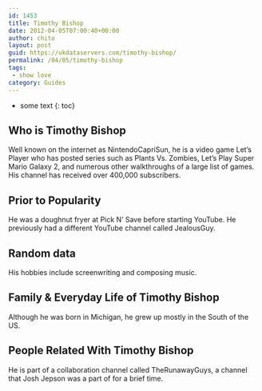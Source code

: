 ```yaml
---
id: 1453
title: Timothy Bishop
date: 2012-04-05T07:00:40+00:00
author: chito
layout: post
guid: https://ukdataservers.com/timothy-bishop/
permalink: /04/05/timothy-bishop
tags:
 - show love
category: Guides
---
```


* some text
{: toc}
          
          
## Who is  Timothy Bishop
                  
                  
                  
Well known on the internet as NintendoCapriSun, he is a video game Let&#8217;s Player who has posted series such as Plants Vs. Zombies, Let&#8217;s Play Super Mario Galaxy 2, and numerous other walkthroughs of a large list of games. His channel has received over 400,000 subscribers. 
                  
                
                
                
## Prior to Popularity 
                  
                  
                  
He was a doughnut fryer at Pick N&#8217; Save before starting YouTube. He previously had a different YouTube channel called JealousGuy.
                  
                
                
                
## Random data 
                  
                  
                  
His hobbies include screenwriting and composing music.
                  
                
                
                
## Family & Everyday Life of Timothy Bishop
                  
                  
                  
Although he was born in Michigan, he grew up mostly in the South of the US.
                  
                
                
                
## People Related With  Timothy Bishop
                  
                  
                  
He is part of a collaboration channel called TheRunawayGuys, a channel that Josh Jepson was a part of for a brief time.
                  
                
              
            
          
          
          
    
    
  
